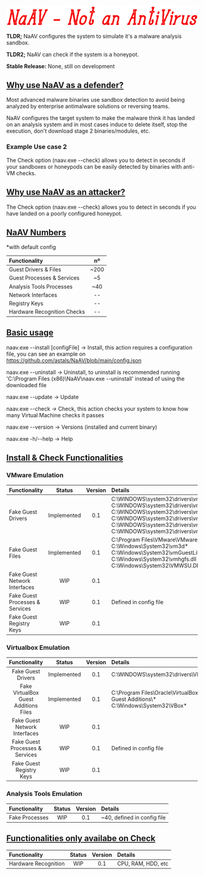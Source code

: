 <p align="center">
<img src="https://raw.githubusercontent.com/astals/NaAv/main/logo.png" />
          
**TLDR;** NaAV configures the system to simulate it's a malware analysis sandbox.

**TLDR2;** NaAV can check if the system is a honeypot.

**Stable Release:** None, still on development

## <ins>Why use NaAV as a defender?</ins>

Most advanced malware binaries use sandbox detection to avoid being analyzed by enterprise antimalware solutions or reversing teams.

NaAV configures the target system to make the malware think it has landed on an analysis system and in most cases induce to delete itself, stop the execution, don't download stage 2 binaries/modules, etc.

### Example Use case 2
The Check option (naav.exe --check) allows you to detect in seconds if your sandboxes or honeypods can be easily detected by binaries with anti-VM checks.

## <ins>Why use NaAV as an attacker?</ins>

The Check option (naav.exe --check) allows you to detect in seconds if you have landed on a poorly configured honeypot.

## <ins>NaAV Numbers</ins>
*with default config

|Functionality | nº |
|:-------------|:-------------:|
| Guest Drivers & Files | ~200 |
| Guest Processes & Services | ~5 |
| Analysis Tools Processes | ~40 |
| Network Interfaces | -- |
| Registry Keys | -- |
| Hardware Recognition Checks | -- |

## <ins>Basic usage</ins>
naav.exe --install [configFile] -> Install, this action requires a configuration file, you can see an example on https://github.com/astals/NaAV/blob/main/config.json

naav.exe --uninstall -> Uninstall, to uninstall is recommended running 'C:\\Program Files (x86)\\NaAV\\naav.exe --uninstall' instead of using the downloaded file

naav.exe --update -> Update

naav.exe --check -> Check, this action checks your system to know how many Virtual Machine checks it passes

naav.exe --version -> Versions (installed and current binary)

naav.exe -h/--help -> Help

## <ins>Install & Check Functionalities</ins>
### VMware Emulation
|Functionality | Status | Version | Details|
|:-------------|:-------------:|:-------------:|:-------------|
| Fake Guest Drivers | Implemented | 0.1 | C:\\WINDOWS\\system32\\drivers\\vm3dmp*  C:\\WINDOWS\\system32\\drivers\\vmhgfs.sys  C:\\WINDOWS\\system32\\drivers\\vmmouse.sys  C:\\WINDOWS\\system32\\drivers\\vmrawdsk.sys  C:\\WINDOWS\\system32\\drivers\\vmmemctl.sys  C:\\WINDOWS\\system32\\drivers\\vmusbmouse.sys|
| Fake Guest Files | Implemented | 0.1 |C:\\Program Files\\VMware\\VMware Tools\\*  C:\\Windows\\System32\\vm3d*  C:\\Windows\\System32\\vmGuestLib*  C:\\Windows\\System32\\vmhgfs.dll  C:\\Windows\\System32\\VMWSU.DLL|
| Fake Guest Network Interfaces | WIP | 0.1 | |
| Fake Guest Processes & Services| WIP | 0.1 | Defined in config file |
| Fake Guest Registry Keys | WIP | 0.1 | |

### Virtualbox Emulation
|Functionality | Status | Version | Details|
|:-------------:|:-------------:|:-------------:|:-------------|
| Fake Guest Drivers | Implemented | 0.1 | C:\\WINDOWS\\system32\\drivers\\VBox* |
| Fake VirtualBox Guest Additions Files| Implemented | 0.1 | C:\\Program Files\\Oracle\\VirtualBox Guest Additions\\*  C:\\Windows\\System32\\VBox*  |
| Fake Guest Network Interfaces | WIP | 0.1 | |
| Fake Guest Processes & Services| WIP | 0.1 | Defined in config file |
| Fake Guest Registry Keys | WIP | 0.1 | |

### Analysis Tools Emulation
|Functionality | Status | Version | Details|
|:-------------|:-------------:|:-------------:|:-------------|
| Fake Processes | WIP | 0.1 | ~40, defined in config file |

## <ins>Functionalities only availabe on Check</ins>

|Functionality | Status | Version | Details|
|:-------------|:-------------:|:-------------:|:-------------|
| Hardware Recognition | WIP | 0.1 | CPU, RAM, HDD, etc |
